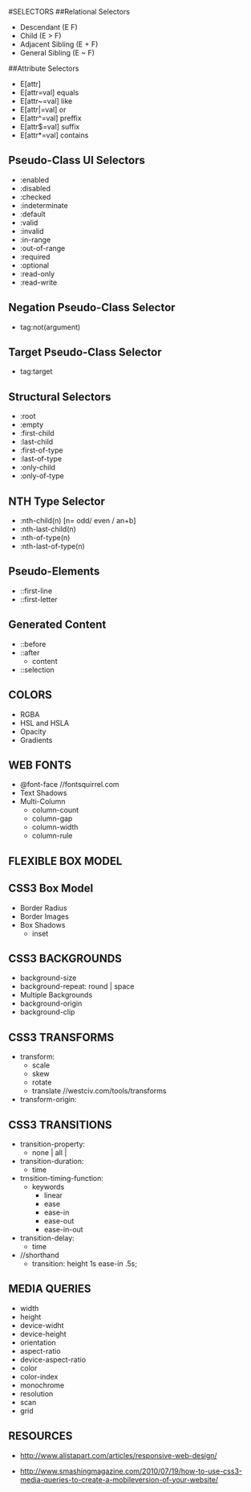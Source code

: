 #SELECTORS
##Relational Selectors
- Descendant (E F)
- Child (E > F)
- Adjacent Sibling (E + F)
- General Sibling (E ~ F)

##Attribute Selectors
- E[attr]
- E[attr=val] equals
- E[attr~=val] like
- E[attr|=val] or
- E[attr^=val] preffix
- E[attr$=val] suffix
- E[attr*=val] contains

## Pseudo-Class UI Selectors
- :enabled
- :disabled
- :checked
- :indeterminate
- :default
- :valid
- :invalid
- :in-range
- :out-of-range
- :required
- :optional
- :read-only
- :read-write

## Negation Pseudo-Class Selector
- tag:not(argument)

## Target Pseudo-Class Selector
- tag:target

## Structural Selectors
- :root
- :empty
- :first-child
- :last-child
- :first-of-type
- :last-of-type
- :only-child
- :only-of-type

## NTH Type Selector
- :nth-child(n) [n= odd/ even / an+b]
- :nth-last-child(n)
- :nth-of-type(n)
- :nth-last-of-type(n)

## Pseudo-Elements
- ::first-line
- ::first-letter

## Generated Content
- ::before
- ::after
    - content
- ::selection

## COLORS
- RGBA
- HSL and HSLA
- Opacity
- Gradients

## WEB FONTS
- @font-face
//fontsquirrel.com
- Text Shadows
- Multi-Column
    - column-count
    - column-gap
    - column-width
    - column-rule

## FLEXIBLE BOX MODEL

## CSS3 Box Model
- Border Radius
- Border Images
- Box Shadows
    - inset

## CSS3 BACKGROUNDS
- background-size
- background-repeat: round | space
- Multiple Backgrounds
- background-origin
- background-clip

## CSS3 TRANSFORMS
- transform:
    - scale
    - skew
    - rotate
    - translate
    //westciv.com/tools/transforms
- transform-origin:


## CSS3 TRANSITIONS
- transition-property:
    - none | all | <iden>
- transition-duration:
    - time
- trnsition-timing-function:
    - keywords
        - linear
        - ease
        - ease-in
        - ease-out
        - ease-in-out
- transition-delay:
    - time
- //shorthand
    - transition: height 1s ease-in .5s;


## MEDIA QUERIES
- width
- height
- device-widht
- device-height
- orientation
- aspect-ratio
- device-aspect-ratio
- color
- color-index
- monochrome
- resolution
- scan
- grid

## RESOURCES
- http://www.alistapart.com/articles/responsive-web-design/

- http://www.smashingmagazine.com/2010/07/19/how-to-use-css3-media-queries-to-create-a-mobileversion-of-your-website/
